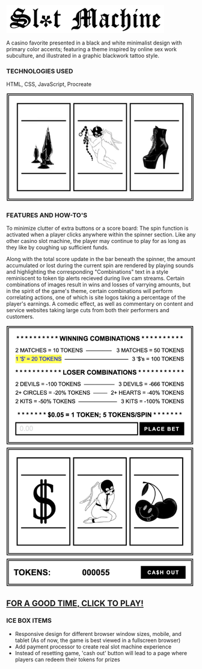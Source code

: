 <img src="images/headertext.png">

A casino favorite presented in a black and white minimalist design with primary color accents; featuring a theme inspired by online sex work subculture, and illustrated in a graphic blackwork tattoo style.

### TECHNOLOGIES USED 

HTML, CSS, JavaScript, Procreate

<img src="images/spinnerdemo.gif" width="500">

### FEATURES AND HOW-TO'S

To minimize clutter of extra buttons or a score board: The spin function is activated when a player clicks anywhere within the spinner section. Like any other casino slot machine, the player may continue to play for as long as they like by coughing up sufficient funds.

Along with the total score update in the bar beneath the spinner, the amount accumulated or lost during the current spin are rendered by playing sounds and highlighting the corresponding "Combinations" text in a style reminiscent to token tip alerts recieved during live cam streams. Certain combinations of images result in wins and losses of varrying amounts, but in the spirit of the game's theme, certain combinations will perform correlating actions, one of which is site logos taking a percentage of the player's earnings. A comedic effect, as well as commentary on content and service websites taking large cuts from both their performers and customers.

<img src="images/gamescreenshot.png" width="500">

## <a href="https://h-b8.github.io/slot-machine-game/" target="_blank">FOR A GOOD TIME, CLICK TO PLAY!</a>

### ICE BOX ITEMS

- Responsive design for different browser window sizes, mobile, and tablet (As of now, the game is best viewed in a fullscreen browser)
- Add payment processor to create real slot machine experience
- Instead of resetting game, 'cash out' button will lead to a page where players can redeem their tokens for prizes
